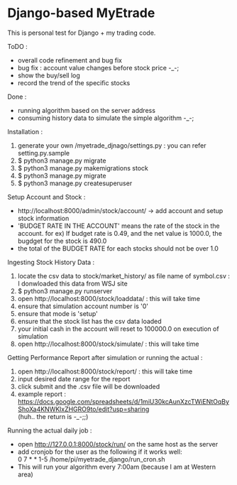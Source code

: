 Django-based MyEtrade
=====================

This is personal test for Django + my trading code.

ToDO :
* overall code refinement and bug fix
* bug fix : account value changes before stock price -_-;
* show the buy/sell log
* record the trend of the specific stocks

Done :
* running algorithm based on the server address
* consuming history data to simulate the simple algorithm -_-;

Installation :
1. generate your own /myetrade_djnago/settings.py : you can refer setting.py.sample
1. $ python3 manage.py migrate
1. $ python3 manage.py makemigrations stock
1. $ python3 manage.py migrate
1. $ python3 manage.py createsuperuser

Setup Account and Stock :
* http://localhost:8000/admin/stock/account/ -> add account and setup stock information
* 'BUDGET RATE IN THE ACCOUNT' means the rate of the stock in the account.
for ex) If budget rate is 0.49, and the net value is 1000.0, the bugdget for the stock is 490.0
* the total of the BUDGET RATE for each stocks should not be over 1.0

Ingesting Stock History Data :
1. locate the csv data to stock/market_history/ as file name of symbol.csv : I donwloaded this data from WSJ site
1. $ python3 manage.py runserver
1. open http://localhost:8000/stock/loaddata/ : this will take time
1. ensure that simulation account number is '0'
1. ensure that mode is 'setup'
1. ensure that the stock list has the csv data loaded
1. your initial cash in the account will reset to 100000.0 on execution of simulation
1. open http://localhost:8000/stock/simulate/ : this will take time

Getting Performance Report after simulation or running the actual :
1. open http://localhost:8000/stock/report/ : this will take time
1. input desired date range for the report
1. click submit and the .csv file will be downloaded
1. example report : https://docs.google.com/spreadsheets/d/1miU30kcAunXzcTWiENtOqByShoXa4KNWKlxZHGRO9to/edit?usp=sharing<br>
(huh.. the return is -_-;;)

Running the actual daily job :
* open http://127.0.0.1:8000/stock/run/ on the same host as the server
* add cronjob for the user as the following if it works well:<br>
0 7 * * 1-5 /home/pi/myetrade_django/run_cron.sh
* This will run your algorithm every 7:00am (because I am at Western area)

